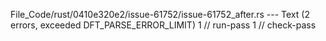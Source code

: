 File_Code/rust/0410e320e2/issue-61752/issue-61752_after.rs --- Text (2 errors, exceeded DFT_PARSE_ERROR_LIMIT)
1 // run-pass                                                                                                                                                1 // check-pass


